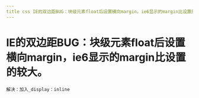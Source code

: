 ```yaml
---
title css IE的双边距BUG：块级元素float后设置横向margin，ie6显⽰的margin⽐设置的较⼤。
---
```


# IE的双边距BUG：块级元素float后设置横向margin，ie6显⽰的margin⽐设置的较⼤。

```
解决：加⼊_display：inline
```